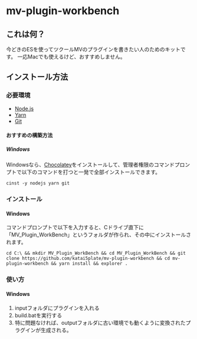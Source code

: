 # mv-plugin-workbench
## これは何？
今どきのESを使ってツクールMVのプラグインを書きたい人のためのキットです。
一応Macでも使えるけど、おすすめしません。
## インストール方法
### 必要環境
- [Node.js](https://nodejs.org/ja/)
- [Yarn](https://yarnpkg.com/lang/ja/)
- [Git](https://git-scm.com/)
#### おすすめの構築方法
##### Windows
Windowsなら、[Chocolatey](https://chocolatey.org/)をインストールして、管理者権限のコマンドプロンプトで以下のコマンドを打つと一発で全部インストールできます。
```batchfile
cinst -y nodejs yarn git
```
### インストール
#### Windows
コマンドプロンプトで以下を入力すると、Cドライブ直下に「MV_Plugin_WorkBench」というフォルダが作られ、その中にインストールされます。
```batchfile
cd C:\ && mkdir MV_Plugin_WorkBench && cd MV_Plugin_WorkBench && git clone https://github.com/katai5plate/mv-plugin-workbench && cd mv-plugin-workbench && yarn install && explorer .
```
### 使い方
#### Windows
1. inputフォルダにプラグインを入れる
2. build.batを実行する
3. 特に問題なければ、outputフォルダに古い環境でも動くように変換されたプラグインが生成される。